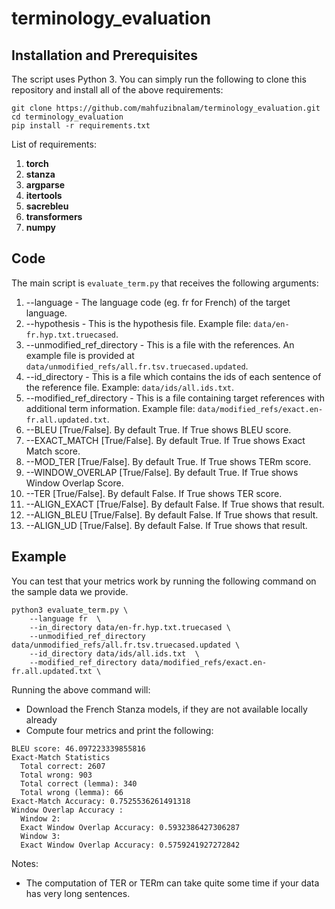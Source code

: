 # terminology_evaluation

## Installation and Prerequisites

The script uses Python 3. You can simply run the following to clone this repository and install all of the above requirements:

~~~
git clone https://github.com/mahfuzibnalam/terminology_evaluation.git
cd terminology_evaluation
pip install -r requirements.txt
~~~

List of requirements:
  1. **torch**
  2. **stanza**
  3. **argparse**
  4. **itertools**
  5. **sacrebleu**
  6. **transformers**
  7. **numpy**

## Code
The main script is `evaluate_term.py` that receives the following arguments:

  1. --language - The language code (eg. fr for French) of the target language.
  2. --hypothesis - This is the hypothesis file. Example file: `data/en-fr.hyp.txt.truecased`.
  3. --unmodified_ref_directory - This is a file with the references. An example file is provided at `data/unmodified_refs/all.fr.tsv.truecased.updated`.
  4. --id_directory - This is a file which contains the ids of each sentence of the reference file. Example: `data/ids/all.ids.txt`.
  5. --modified_ref_directory - This is a file containing target references with additional term information. Example file: `data/modified_refs/exact.en-fr.all.updated.txt`.
  6. --BLEU [True/False]. By default True. If True shows BLEU score.
  7. --EXACT_MATCH [True/False]. By default True. If True shows Exact Match score.
  8. --MOD_TER [True/False]. By default True. If True shows TERm score.
  9. --WINDOW_OVERLAP [True/False]. By default True. If True shows Window Overlap Score.
  10. --TER [True/False]. By default False. If True shows TER score.
  11. --ALIGN_EXACT [True/False]. By default False. If True shows that result.
  12. --ALIGN_BLEU [True/False]. By default False. If True shows that result.
  13. --ALIGN_UD [True/False]. By default False. If True shows that result.
  

## Example
You can test that your metrics work by running the following command on the sample data we provide.
~~~
python3 evaluate_term.py \
    --language fr  \
    --in_directory data/en-fr.hyp.txt.truecased \
    --unmodified_ref_directory data/unmodified_refs/all.fr.tsv.truecased.updated \
    --id_directory data/ids/all.ids.txt  \
    --modified_ref_directory data/modified_refs/exact.en-fr.all.updated.txt \
~~~
Running the above command will:
* Download the French Stanza models, if they are not available locally already
* Compute four metrics and print the following:
~~~
BLEU score: 46.097223339855816
Exact-Match Statistics
  Total correct: 2607
  Total wrong: 903
  Total correct (lemma): 340
  Total wrong (lemma): 66
Exact-Match Accuracy: 0.7525536261491318
Window Overlap Accuracy :
  Window 2:
  Exact Window Overlap Accuracy: 0.5932386427306287
  Window 3:
  Exact Window Overlap Accuracy: 0.5759241927272842

~~~

Notes: 
* The computation of TER or TERm can take quite some time if your data has very long sentences.
